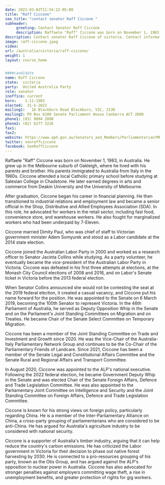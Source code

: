 ```yaml
---
date: 2023-03-02T11:54:12-05:00
title: "Raff Ciccone"
seo_title: "contact senator Raff Ciccone "
subheader:
     greeting: Contact Senator Raff Ciccone
     description: Raffaele "Raff" Ciccone was born on November 1, 1983, in Australia. He grew up in the Melbourne suburb of Oakleigh, where he lived with his parents and brother. 
description: Contact senator Raff Ciccone of victoria. Contact information for Raff Ciccone includes email address, phone number, and mailing address.
image: raff-ciccone.jpeg
video:
url: /australia/victoria/raff-ciccone/
weight: 1
layout: course_home


####candidate
name: Raff Ciccone
state:	victoria
party:	United Australia Party
role: senator
inoffice: current
born:	 1-11-1983
elected:  31-5-2022
mailing1:	1A Blackburn Road Blackburn, VIC, 3130
mailing2: PO Box 6100 Senate Parliament House Canberra ACT 2600
phone1:	(03) 9894 2098
phone2: (02) 6277 3226
fax1:
fax2:
website: https://www.aph.gov.au/Senators_and_Members/Parliamentarian?MPID=281503
twitter: senraffciccone
facebook: SenRaffCiccone
---
```

Raffaele "Raff" Ciccone was born on November 1, 1983, in Australia. He grew up in the Melbourne suburb of Oakleigh, where he lived with his parents and brother. His parents immigrated to Australia from Italy in the 1960s. Ciccone attended a local Catholic primary school before studying at Salesian College in Chadstone. He later earned degrees in arts and commerce from Deakin University and the University of Melbourne.

After graduation, Ciccone began his career in financial planning. He then transitioned to industrial relations and employment law and became a senior official in the Shop, Distributive and Allied Employees Association (SDA). In this role, he advocated for workers in the retail sector, including fast food, convenience store, and warehouse workers. He also fought for marginalized workers who had been underpaid by 7-Eleven.

Ciccone married Dimity Paul, who was chief of staff to Victorian government minister Adem Somyurek and stood as a Labor candidate at the 2014 state election.

Ciccone joined the Australian Labor Party in 2000 and worked as a research officer to Senator Jacinta Collins while studying. As a party volunteer, he eventually became the vice-president of the Australian Labor Party in Victoria. Ciccone was defeated in his first three attempts at elections, at the Monash City Council elections of 2008 and 2016, and on Labor's Senate ticket in Victoria before the 2013 federal election.

When Senator Collins announced she would not be contesting the seat at the 2019 federal election, it created a casual vacancy, and Ciccone put his name forward for the position. He was appointed to the Senate on 6 March 2019, becoming the 100th Senator to represent Victoria. In the 46th Parliament of Australia, he served as Deputy Opposition Whip in the Senate and on the Parliament's Joint Standing Committees on Migration and on Treaties. He became Chair of the Senate Select Committee on Temporary Migration.

Ciccone has been a member of the Joint Standing Committee on Trade and Investment and Growth since 2020. He was the Vice-Chair of the Australia-Italy Parliamentary Network Group and continues to be the Co-Chair of the Parliamentary Friends of Landcare. Since 2021, Ciccone has been a member of the Senate Legal and Constitutional Affairs Committee and the Senate Rural and Regional Affairs and Transport Committee.

In August 2020, Ciccone was appointed to the ALP's national executive. Following the 2022 federal election, he became Government Deputy Whip in the Senate and was elected Chair of the Senate Foreign Affairs, Defence and Trade Legislation Committee. He was also appointed to the Parliamentary Joint Committee on Intelligence and Security and the Joint Standing Committee on Foreign Affairs, Defence and Trade Legislation Committee.

Ciccone is known for his strong views on foreign policy, particularly regarding China. He is a member of the Inter-Parliamentary Alliance on China, a cross-party grouping of parliamentarians who are considered to be anti-China. He has argued for Australia's agriculture industry to be considered with national security.

Ciccone is a supporter of Australia's timber industry, arguing that it can help reduce the country's carbon emissions. He has criticized the Labor government in Victoria for their decision to phase out native forest harvesting by 2030. He is connected to a pro-resources grouping of his party, known as the Otis Group, and has argued against the ALP's opposition to nuclear power in Australia. Ciccone has also advocated for stronger penalties against employers committing wage theft, a rise in unemployment benefits, and greater protection of rights for gig workers.